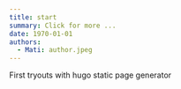 ```yaml
---
title: start
summary: Click for more ...
date: 1970-01-01
authors:
  - Mati: author.jpeg
---
```


First tryouts with hugo static page generator
